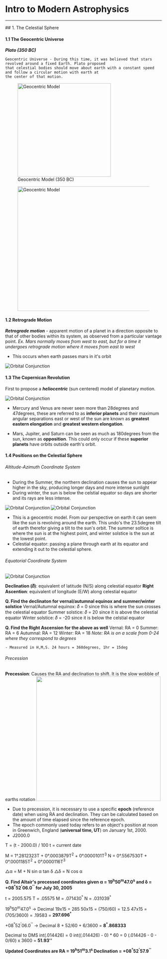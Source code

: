 # Intro to Modern Astrophysics

<hr>
## 1. The Celestial Sphere

#### 1.1 The Geocentric Universe

***Plato (350 BC)***
    
    Geocentric Universe - During this time, it was believed that stars revolved around a fixed Earth. Plato proposed 
    that celestial bodies should move about earth with a constant speed and follow a circular motion with earth at 
    the center of that motion. 

<figure>
    <img src="images/GeocentricModel.png" title="Geocentric Model" height=300 width=300>
    <figcaption>Geocentric Model (350 BC)</figcaption>
</figure>

<figure>
    <img src="images/CelestialSphere.png" title="Geocentric Model" height=400 width=600>
</figure>


#### 1.2 Retrograde Motion

***Retrograde motion*** - apparent motion of a planet in a direction opposite to that of other bodies within its system, as observed from a particular vantage point.
*Ex. Mars normally moves from west to east, but for a time it undergoes retrograde motion where it moves from east to west*

- This occurs when earth passes mars in it's orbit

<img src="images/RetrogradeMotion.png" title="Orbital Conjunction">


#### 1.3 The Copernican Revolution

First to propose a ***heliocentric*** (sun centered) model of planetary motion. 

<img src="images/OrbitalConjunction.png" title="Orbital Conjunction">

- Mercury and Venus are never seen more than 28degrees and 47degrees, these are referred to as **inferior planets** and their maximum angular separations east or west of the sun are known as **greatest eastern elongation** and **greatest western elongation**. 

- Mars, Jupiter, and Saturn can be seen as much as 180degrees from the sun, known as **opposition**. This could only occur if these **superior planets** have orbits outside earth's orbit. 

#### 1.4 Positions on the Celestial Sphere

###### Altitude-Azimuth Coordinate System

- During the Summer,  the northern declination causes the sun to appear higher in the sky, producing longer days and more intense sunlight
- During winter, the sun is below the celstial equator so days are shorter and its rays are less intense. 
<img src="images/Seasons.png" title="Orbital Conjunction">


<img src="images/Ecliptic.png" title="Orbital Conjunction">

- This is a geocentric model. From our perspective on earth it can seem like the sun is revolving around the earth. This undo's the 23.5degree tilt of earth therefor giving a tilt to the sun's orbit. The summer soltice is where the sun is at the highest point, and winter solstice is the sun at the lowest point. 
- Celestial equator: passing a plane through earth at its equator and extending it out to the celestial sphere. 


###### Equatorial Coordinate System

<img src="images/EquatorialCoordinateSystem.png" title="Orbital Conjunction">

**Declination (𝛿)**: equivalent of latitude (N/S) along celestial equator
**Right Ascention**: equivalent of longitude (E/W) along celestial equator

**Q. Find the declinaton for vernal/autumnal equinox and summer/winter solstice**
Vernal/Autumnal equinox: 𝛿 = 0 since this is where the sun crosses the celestial equator
Summer solstice: 𝛿 = 20 since it is above the celestial equator
Winter solstice: 𝛿 = -20 since it is below the celstial equator

**Q. Find the Right Ascension for the above as well**
Vernal: RA = 0
Summer: RA = 6
Autumnal: RA = 12
Winter: RA = 18
*Note: RA is on a scale from 0-24 where they correspond to degrees*
    
    - Measured in H,M,S. 24 hours = 360degrees, 1hr = 15deg


###### Precession
**Precession**: Causes the RA and declination to shift. It is the slow wobble of earths rotation 
<img src="images/Precession.png" height=400>

- Due to precession, it is necessary to use a specific **epoch** (reference date) when using RA and declination. They can be calculated based on the amount of time elapsed since the reference epoch. 
- The epoch commonly used today refers to an object's position at noon in Greenwich, England (**universal time, UT**) on January 1st, 2000.
- J2000.0

T = (t - 2000.0) / 100
t = current date

M = 1&deg;.2812323T + 0&deg;.0003879T<sup>2</sup> + 0&deg;.0000101T<sup>3</sup>
N = 0&deg;.5567530T + 0&deg;.0001185T<sup>2</sup> + 0&deg;.0000116T<sup>3</sup>

&#9651;&alpha; = M + N sin &alpha; tan &delta;
&#9651;&delta; = N cos &alpha;

**Q. Find Altair's precessed coordinates given &alpha; = 19<sup>h</sup>50<sup>m</sup>47.0<sup>s</sup> and &delta; = +08<sup>&deg;</sup>52<sup>'</sup>06.0<sup>''</sup> for July 30, 2005**

t = 2005.575
T = .05575
M = .071430<sup>&deg;</sup>
N = .031039<sup>&deg;</sup>

19<sup>h</sup>50<sup>m</sup>47.0<sup>s</sup> -> Decimal
19x15 = 285
50x15 = (750/60) = 12.5
47x15 = (705/3600) = .19583
 = **297.696<sup>&deg;</sup>**

 +08<sup>&deg;</sup>52<sup>'</sup>06.0<sup>''</sup> -> Decimal
8 + 52/60 + 6/3600
= **8<sup>&deg;</sup>.868333**

Decimal to DMS
int(.014426) = 0
int((.014426) - 0) * 60 = 0
(.014426 - 0 - 0/60) x 3600 = **51.93''**

**Updated Coordinates are 
RA = 19<sup>h</sup>51<sup>m</sup>3.1<sup>s</sup>
Declination = +08<sup>&deg;</sup>52<sup>'</sup>57.9<sup>''</sup>**
